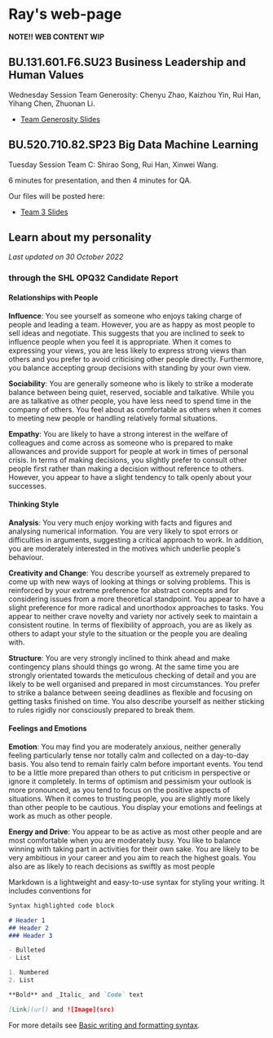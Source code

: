 # Ray's web-page


**NOTE!! WEB CONTENT WIP**

## BU.131.601.F6.SU23 Business Leadership and Human Values

Wednesday Session Team Generosity: Chenyu Zhao, Kaizhou Yin, Rui Han, Yihang Chen, Zhuonan Li. 

* [Team Generosity Slides](https://docs.google.com/presentation/d/1tUVspRJ_inF2Mi8ZlF-q_7w76d-n-niBtfHs0H5nZO8/edit?usp=sharing)

## BU.520.710.82.SP23 Big Data Machine Learning

Tuesday Session Team C: Shirao Song, Rui Han, Xinwei Wang. 

6 minutes for presentation, and then 4 minutes for QA.

Our files will be posted here:

* [Team 3 Slides](https://docs.google.com/presentation/d/1UlPMPtbcAPM_qcd-hD5NdC80eeWfwufX/edit?usp=share_link&ouid=104035813311192672622&rtpof=true&sd=true)


## Learn about my personality
_Last updated on 30 October 2022_

### through the SHL OPQ32 Candidate Report
#### Relationships with People
**Influence**: You see yourself as someone who enjoys taking charge of people and leading a team. However, you are as happy as
most people to sell ideas and negotiate. This suggests that you are inclined to seek to influence people when you feel
it is appropriate. When it comes to expressing your views, you are less likely to express strong views than others and
you prefer to avoid criticising other people directly. Furthermore, you balance accepting group decisions with standing
by your own view.

**Sociability**: You are generally someone who is likely to strike a moderate balance between being quiet, reserved, sociable and
talkative. While you are as talkative as other people, you have less need to spend time in the company of others. You
feel about as comfortable as others when it comes to meeting new people or handling relatively formal situations.

**Empathy**: You are likely to have a strong interest in the welfare of colleagues and come across as someone who is prepared to
make allowances and provide support for people at work in times of personal crisis. In terms of making decisions, you
slightly prefer to consult other people first rather than making a decision without reference to others. However, you
appear to have a slight tendency to talk openly about your successes.

#### Thinking Style
**Analysis**: You very much enjoy working with facts and figures and analysing numerical information. You are very likely to spot
errors or difficulties in arguments, suggesting a critical approach to work. In addition, you are moderately interested in
the motives which underlie people's behaviour.

**Creativity and Change**: You describe yourself as extremely prepared to come up with new ways of looking at things or solving problems. This
is reinforced by your extreme preference for abstract concepts and for considering issues from a more theoretical
standpoint. You appear to have a slight preference for more radical and unorthodox approaches to tasks. You appear
to neither crave novelty and variety nor actively seek to maintain a consistent routine. In terms of flexibility of
approach, you are as likely as others to adapt your style to the situation or the people you are dealing with.

**Structure**: You are very strongly inclined to think ahead and make contingency plans should things go wrong. At the same time
you are strongly orientated towards the meticulous checking of detail and you are likely to be well organised and
prepared in most circumstances. You prefer to strike a balance between seeing deadlines as flexible and focusing on
getting tasks finished on time. You also describe yourself as neither sticking to rules rigidly nor consciously prepared
to break them.

#### Feelings and Emotions
**Emotion**: You may find you are moderately anxious, neither generally feeling particularly tense nor totally calm and collected on
a day-to-day basis. You also tend to remain fairly calm before important events. You tend to be a little more prepared
than others to put criticism in perspective or ignore it completely. In terms of optimism and pessimism your outlook is
more pronounced, as you tend to focus on the positive aspects of situations. When it comes to trusting people, you
are slightly more likely than other people to be cautious. You display your emotions and feelings at work as much as
other people.

**Energy and Drive**: You appear to be as active as most other people and are most comfortable when you are moderately busy. You like to
balance winning with taking part in activities for their own sake. You are likely to be very ambitious in your career and
you aim to reach the highest goals. You also are as likely to reach decisions as swiftly as most people



Markdown is a lightweight and easy-to-use syntax for styling your writing. It includes conventions for

```markdown
Syntax highlighted code block

# Header 1
## Header 2
### Header 3

- Bulleted
- List

1. Numbered
2. List

**Bold** and _Italic_ and `Code` text

[Link](url) and ![Image](src)
```

For more details see [Basic writing and formatting syntax](https://docs.github.com/en/github/writing-on-github/getting-started-with-writing-and-formatting-on-github/basic-writing-and-formatting-syntax).

